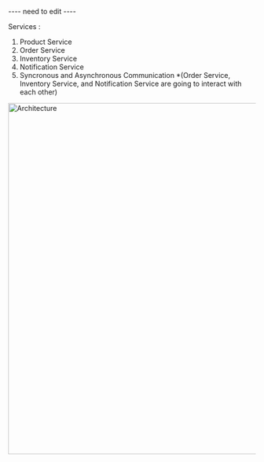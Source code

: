 

---- need to edit ----

Services :

1. Product Service
2. Order Service
3. Inventory Service 
4. Notification Service 
5. Syncronous and Asynchronous Communication 
*(Order Service, Inventory Service, and Notification Service are going to interact with each other)

<img width="1357" height="714" alt="Architecture" src="https://github.com/user-attachments/assets/41a9031b-7e64-4121-a4fd-f77377b3aad0" />
